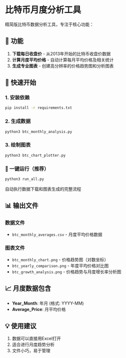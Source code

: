 # 比特币月度分析工具

精简版比特币数据分析工具，专注于核心功能：

## 🎯 功能

1. **下载每日收盘价** - 从2013年开始的比特币收盘价数据
2. **计算月度平均价格** - 自动计算每月平均价格及相关统计
3. **生成专业图表** - 创建高分辨率的价格趋势图和分析图表

## 🚀 快速开始

### 1. 安装依赖

```bash
pip install -r requirements.txt
```

### 2. 生成数据

```bash
python3 btc_monthly_analysis.py
```

### 3. 绘制图表

```bash
python3 btc_chart_plotter.py
```

### 🎯 一键运行（推荐）

```bash
python3 run_all.py
```

自动执行数据下载和图表生成的完整流程

## 📊 输出文件

### 数据文件
- `btc_monthly_averages.csv` - 月度平均价格数据

### 图表文件
- `btc_monthly_chart.png` - 价格趋势图（对数坐标）
- `btc_yearly_comparison.png` - 年度平均价格对比图
- `btc_growth_analysis.png` - 价格趋势与月度增长率分析图

## 📈 月度数据包含

- **Year_Month**: 年月 (格式: YYYY-MM)
- **Average_Price**: 月平均价格

## 💡 使用建议

1. 数据可以直接用Excel打开
2. 适合进行月度趋势分析
3. 文件小巧，易于管理 